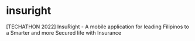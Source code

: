 # insuright
[TECHATHON 2022] InsuRight - A mobile application for leading Filipinos to a Smarter and more Secured life with Insurance
